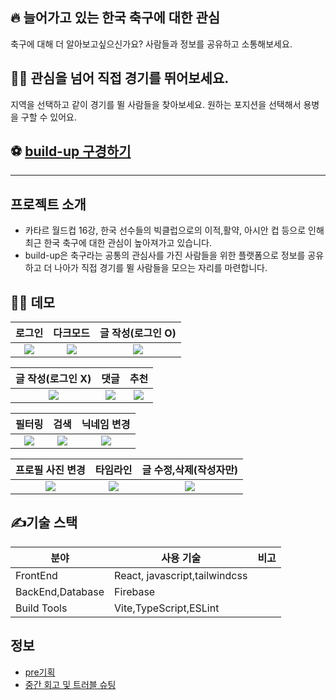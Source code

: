 ## 🔥 늘어가고 있는 한국 축구에 대한 관심

축구에 대해 더 알아보고싶으신가요?
사람들과 정보를 공유하고 소통해보세요.

## 🙋‍♂️ 관심을 넘어 직접 경기를 뛰어보세요.

지역을 선택하고 같이 경기를 뛸 사람들을 찾아보세요.
원하는 포지션을 선택해서 용병을 구할 수 있어요.

## ⚽ [build-up 구경하기](https://build-up-4925c.web.app/free)

---

## 프로젝트 소개

- 카타르 월드컵 16강, 한국 선수들의 빅클럽으로의 이적,활약, 아시안 컵 등으로 인해 최근 한국 축구에 대한 관심이 높아져가고 있습니다.
- build-up은 축구라는 공통의 관심사를 가진 사람들을 위한 플랫폼으로 정보를 공유하고 더 나아가 직접 경기를 뛸 사람들을 모으는 자리를 마련합니다.

## 🤹‍♀️ 데모

|                                                 로그인                                                  |                                                다크모드                                                 |                                            글 작성(로그인 O)                                            |
| :-----------------------------------------------------------------------------------------------------: | :-----------------------------------------------------------------------------------------------------: | :-----------------------------------------------------------------------------------------------------: |
| <img src='https://github.com/DxxxHxx/build-up/assets/111565040/699b11ba-5cf9-47e4-b534-77165d234639' /> | <img src='https://github.com/DxxxHxx/build-up/assets/111565040/c8e48610-4886-498e-92c5-bb087a4ce6e7' /> | <img src='https://github.com/DxxxHxx/build-up/assets/111565040/67c47c4d-f51b-44c4-afbd-f10acdde6766' /> |

|                                            글 작성(로그인 X)                                            |                                                  댓글                                                   |                                                  추천                                                   |
| :-----------------------------------------------------------------------------------------------------: | :-----------------------------------------------------------------------------------------------------: | :-----------------------------------------------------------------------------------------------------: |
| <img src='https://github.com/DxxxHxx/build-up/assets/111565040/510b8e5d-5069-4d41-9d07-f0ec7e98460b' /> | <img src='https://github.com/DxxxHxx/build-up/assets/111565040/3079a45f-b5e3-4744-9734-3aed19782377' /> | <img src='https://github.com/DxxxHxx/build-up/assets/111565040/eb270195-92ee-49b7-8b90-a48205730cbb' /> |

|                                                 필터링                                                  |                                                  검색                                                   |                                               닉네임 변경                                               |
| :-----------------------------------------------------------------------------------------------------: | :-----------------------------------------------------------------------------------------------------: | :-----------------------------------------------------------------------------------------------------: |
| <img src='https://github.com/DxxxHxx/build-up/assets/111565040/41e28f3e-8882-4ddb-a01c-6d07729ce1b8' /> | <img src='https://github.com/DxxxHxx/build-up/assets/111565040/a8431f07-f94b-4118-8e44-d186d5456b86' /> | <img src='https://github.com/DxxxHxx/build-up/assets/111565040/bb74ba7e-14f4-4afd-8b08-c9304b8023a5' /> |

|                                            프로필 사진 변경                                             |                                                타임라인                                                 |                                         글 수정,삭제(작성자만)                                          |
| :-----------------------------------------------------------------------------------------------------: | :-----------------------------------------------------------------------------------------------------: | :-----------------------------------------------------------------------------------------------------: |
| <img src='https://github.com/DxxxHxx/build-up/assets/111565040/b286ff0c-01e8-4610-86ba-d927fde41e0a' /> | <img src='https://github.com/DxxxHxx/build-up/assets/111565040/3d57e8d1-3f8a-4879-b0a3-0cac22a36fd9' /> | <img src='https://github.com/DxxxHxx/build-up/assets/111565040/bac0079e-79a5-4521-8d08-9139da20c137' /> |

## ✍️기술 스택

| 분야             | 사용 기술                     | 비고 |
| ---------------- | ----------------------------- | ---- |
| FrontEnd         | React, javascript,tailwindcss |
| BackEnd,Database | Firebase                      |
| Build Tools      | Vite,TypeScript,ESLint        |

## 정보

- [pre기획](https://daffy-check-36e.notion.site/Pre-4955428bc8f442a6a09124d81e0f0dd9?pvs=4)
- [중간 회고 및 트러블 슈팅](https://daffy-check-36e.notion.site/708a07101e7f440baf6185846ffc14ca)
